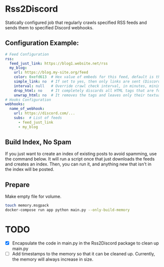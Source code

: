 # Rss2Discord

Statically configured job that regularly crawls specified RSS feeds and sends them to specified Discord webhooks.

## Configuration Example:
```yaml
# Feed Configuration
rss:
  feed_just_link: https://blog1.website.net/rss
  my_blog:
    url: https://blog.my-site.org/feed
    color: 0xefd613  # Hex value of embeds for this feed, default is this value
    simple_link: no  # If set to yes, then only links are sent (Discord will load the embed from the link), so they are plain text messages.
    interval: null   # Override crawl check interval, in minutes, minimum is 10 minutes
    drop_html: no    # It completely discards all HTML tags that are found.
    unwrap_html: no  # It removes the tags and leaves only their textual content in their place.
# Hooks Configuration
webhooks:
  name_of_webhook:
    url: https://discord.com/...
    subs:  # List of feeds
      - feed_just_link
      - my_blog
```

## Build Index, No Spam
If you just want to create an index of existing posts to avoid spamming, use the command below.
It will run a script once that just downloads the feeds and creates an index.
Then, you can run it, and anything new that isn't in the index will be posted.

## Prepare

Make empty file for volume.

```bash
touch memory.msgpack
docker-compose run app python main.py --only-build-memory
```

# TODO
- [x] Encapsulate the code in main.py in the Rss2Discord package to clean up main.py
- [ ] Add timestamps to the memory so that it can be cleaned up. Currently, the memory will always increase in size.
